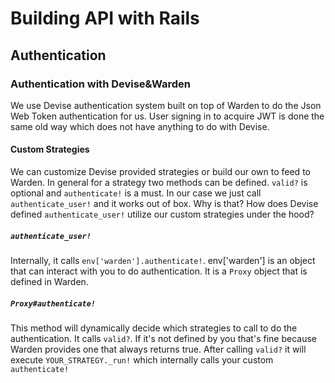# Building API with Rails
## Authentication
### Authentication with Devise&Warden
We use Devise authentication system built on top of Warden to do the Json Web Token authentication for us. User signing in to acquire JWT is done the same old way which does not have anything to do with Devise.
#### Custom Strategies
We can customize Devise provided strategies or build our own to feed to Warden. In general for a strategy two methods can be defined. `valid?` is optional and `authenticate!` is a must. In our case we just call `authenticate_user!` and it works out of box. Why is that? How does Devise defined `authenticate_user!` utilize our custom strategies under the hood?
##### `authenticate_user!`
Internally, it calls `env['warden'].authenticate!`. env['warden'] is an object that can interact with you to do authentication. It is a `Proxy` object that is defined in Warden.
##### `Proxy#authenticate!`
This method will dynamically decide which strategies to call to do the authentication. It calls `valid?`. If it's not defined by you that's fine because Warden provides one that always returns true. After calling `valid?` it will execute `YOUR_STRATEGY._run!` which internally calls your custom `authenticate!`

